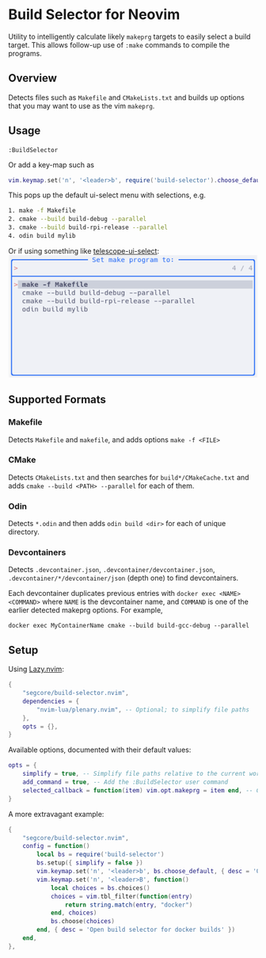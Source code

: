 # Build Selector for Neovim

Utility to intelligently calculate likely `makeprg` targets to easily select a
build target. This allows follow-up use of `:make` commands to compile the
programs.

## Overview

Detects files such as `Makefile` and `CMakeLists.txt` and builds up options
that you may want to use as the vim `makeprg`.

## Usage

```
:BuildSelector
```

Or add a key-map such as

```lua
vim.keymap.set('n', '<leader>b', require('build-selector').choose_default)
```

This pops up the default ui-select menu with selections, e.g.

```sh
1. make -f Makefile
2. cmake --build build-debug --parallel
3. cmake --build build-rpi-release --parallel
4. odin build mylib
```

Or if using something like [telescope-ui-select](https://github.com/nvim-telescope/telescope-ui-select.nvim):
![telescope-ui-select-image](resources/telescope-ui-select.png)

## Supported Formats

### Makefile

Detects `Makefile` and `makefile`, and adds options `make -f <FILE>`

### CMake

Detects `CMakeLists.txt` and then searches for `build*/CMakeCache.txt` and adds
`cmake --build <PATH> --parallel` for each of them.

### Odin

Detects `*.odin` and then adds `odin build <dir>` for each of unique directory.

### Devcontainers

Detects `.devcontainer.json`, `.devcontainer/devcontainer.json`,
`.devcontainer/*/devcontainer/json` (depth one) to find devcontainers.

Each devcontainer duplicates previous entries with
`docker exec <NAME> <COMMAND>` where `NAME` is the devcontainer name, and
`COMMAND` is one of the earlier detected makeprg options. For example,

```
docker exec MyContainerName cmake --build build-gcc-debug --parallel
```

## Setup

Using [Lazy.nvim](https://github.com/folke/lazy.nvim):

```lua
{
    "segcore/build-selector.nvim",
    dependencies = {
        "nvim-lua/plenary.nvim", -- Optional; to simplify file paths
    },
    opts = {},
}
```

Available options, documented with their default values:

```lua
opts = {
    simplify = true, -- Simplify file paths relative to the current working directory
    add_command = true, -- Add the :BuildSelector user command
    selected_callback = function(item) vim.opt.makeprg = item end, -- Called when an item is selected
}
```

A more extravagant example:

```lua
{
    "segcore/build-selector.nvim",
    config = function()
        local bs = require('build-selector')
        bs.setup({ simplify = false })
        vim.keymap.set('n', '<leader>b', bs.choose_default, { desc = 'Open build selector' })
        vim.keymap.set('n', '<leader>B', function()
            local choices = bs.choices()
            choices = vim.tbl_filter(function(entry)
                return string.match(entry, "docker")
            end, choices)
            bs.choose(choices)
        end, { desc = 'Open build selector for docker builds' })
    end,
},
```
